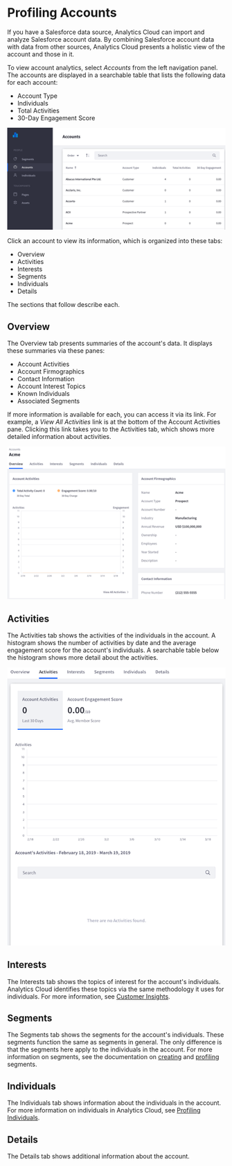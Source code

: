 # Profiling Accounts

If you have a Salesforce data source, Analytics Cloud can import and analyze 
Salesforce account data. By combining Salesforce account data with data from 
other sources, Analytics Cloud presents a holistic view of the account and those 
in it. 

To view account analytics, select *Accounts* from the left navigation panel. The 
accounts are displayed in a searchable table that lists the following data for 
each account: 

-   Account Type
-   Individuals
-   Total Activities
-   30-Day Engagement Score

![Figure 1: The Accounts tab lists the Salesforce accounts imported in Analytics Cloud.](../../images/accounts.png)

Click an account to view its information, which is organized into these tabs: 

-   Overview
-   Activities
-   Interests
-   Segments
-   Individuals
-   Details

The sections that follow describe each. 

## Overview 

The Overview tab presents summaries of the account's data. It displays these 
summaries via these panes: 

-   Account Activities
-   Account Firmographics
-   Contact Information
-   Account Interest Topics
-   Known Individuals
-   Associated Segments

If more information is available for each, you can access it via its link. For 
example, a *View All Activities* link is at the bottom of the Account Activities 
pane. Clicking this link takes you to the Activities tab, which shows more 
detailed information about activities. 

![Figure 2: The Overview tab displays summaries of the account's data.](../../images/accounts-overview.png)

## Activities

The Activities tab shows the activities of the individuals in the account. A 
histogram shows the number of activities by date and the average engagement 
score for the account's individuals. A searchable table below the histogram 
shows more detail about the activities. 

![Figure 2: The Activities tab displays data on activities of the account's individuals.](../../images/accounts-activities.png)

## Interests

The Interests tab shows the topics of interest for the account's individuals. 
Analytics Cloud identifies these topics via the same methodology it uses for 
individuals. For more information, see 
[Customer Insights](liferay.com). 

## Segments

The Segments tab shows the segments for the account's individuals. These 
segments function the same as segments in general. The only difference is that 
the segments here apply to the individuals in the account. For more information 
on segments, see the documentation on 
[creating](liferay.com) 
and 
[profiling](liferay.com) 
segments. 

## Individuals

The Individuals tab shows information about the individuals in the account. For 
more information on individuals in Analytics Cloud, see 
[Profiling Individuals](liferay.com).

## Details

The Details tab shows additional information about the account. 
